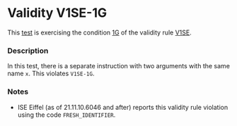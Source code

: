 # Validity V1SE-1G

This [test](.) is exercising the condition [1G](../Readme.md) of the validity rule [V1SE](../../v1se/Readme.md).

### Description

In this test, there is a separate instruction with two arguments with the same name `x`. This violates `V1SE-1G`.

### Notes

* ISE Eiffel (as of 21.11.10.6046 and after) reports this validity rule violation using the code `FRESH_IDENTIFIER`.
